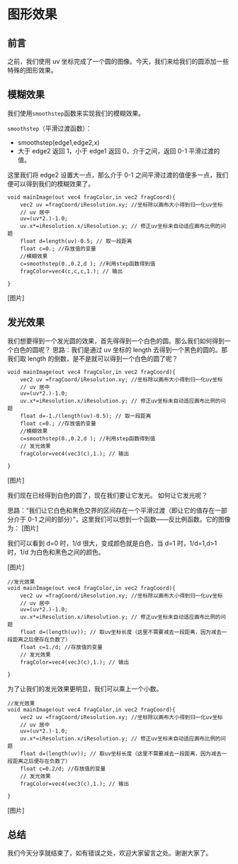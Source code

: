 # 图形效果

## 前言

之前，我们使用 uv 坐标完成了一个圆的图像。今天，我们来给我们的圆添加一些特殊的图形效果。

## 模糊效果

我们使用`smoothstep`函数来实现我们的模糊效果。

`smoothstep`（平滑过渡函数）：

- smoothstep(edge1,edge2,x)
- 大于 edge2 返回 1，小于 edge1 返回 0，介于之间，返回 0-1 平滑过渡的值。

这里我们将 edge2 设置大一点，那么介于 0-1 之间平滑过渡的值便多一点，我们便可以得到我们的模糊效果了。

```
void mainImage(out vec4 fragColor,in vec2 fragCoord){
    vec2 uv =fragCoord/iResolution.xy; //坐标除以画布大小得到归一化uv坐标
    // uv 居中
    uv=(uv*2.)-1.0;
    uv.x*=iResolution.x/iResolution.y; // 修正uv坐标未自动适应画布比例的问题
    float d=length(uv)-0.5; // 取一段距离
    float c=0.; //存放值的变量
    //模糊效果
    c=smoothstep(0.,0.2,d ); //利用step函数得到值
    fragColor=vec4(c,c,c,1.); // 输出

}

```

[图片]

## 发光效果

我们想要得到一个发光圆的效果，首先得得到一个白色的圆。那么我们如何得到一个白色的圆呢？
思路：我们是通过 uv 坐标的 length 去得到一个黑色的圆的。那我们取 length 的倒数，是不是就可以得到一个白色的圆了呢？

```
void mainImage(out vec4 fragColor,in vec2 fragCoord){
    vec2 uv =fragCoord/iResolution.xy; //坐标除以画布大小得到归一化uv坐标
    // uv 居中
    uv=(uv*2.)-1.0;
    uv.x*=iResolution.x/iResolution.y; // 修正uv坐标未自动适应画布比例的问题
    float d=-1./(length(uv)-0.5); // 取一段距离
    float c=0.; //存放值的变量
    //模糊效果
    c=smoothstep(0.,0.2,d ); //利用step函数得到值
    // 发光效果
    fragColor=vec4(vec3(c),1.); // 输出

}

```

[图片]

我们现在已经得到白色的圆了，现在我们要让它发光。 如何让它发光呢？

思路：“我们让它白色和黑色交界的区间存在一个平滑过渡（即让它的值存在一部分介于 0-1 之间的部分）”，这里我们可以想到一个函数——反比例函数。它的图像为：
[图片]

我们可以看到 d=0 时，1/d 很大，变成颜色就是白色，当 d=1 时，1/d=1,d>1 时，1/d 为白色和黑色之间的颜色。

[图片]

```
//发光效果
void mainImage(out vec4 fragColor,in vec2 fragCoord){
    vec2 uv =fragCoord/iResolution.xy; //坐标除以画布大小得到归一化uv坐标
    // uv 居中
    uv=(uv*2.)-1.0;
    uv.x*=iResolution.x/iResolution.y; // 修正uv坐标未自动适应画布比例的问题
    float d=(length(uv)); // 取uv坐标长度（这里不需要减去一段距离，因为减去一段距离之后便存在负数了）
    float c=1./d; //存放值的变量
    // 发光效果
    fragColor=vec4(vec3(c),1.); // 输出

}

```

为了让我们的发光效果更明显，我们可以乘上一个小数。

```
//发光效果
void mainImage(out vec4 fragColor,in vec2 fragCoord){
    vec2 uv =fragCoord/iResolution.xy; //坐标除以画布大小得到归一化uv坐标
    // uv 居中
    uv=(uv*2.)-1.0;
    uv.x*=iResolution.x/iResolution.y; // 修正uv坐标未自动适应画布比例的问题
    float d=(length(uv)); // 取uv坐标长度（这里不需要减去一段距离，因为减去一段距离之后便存在负数了）
    float c=0.2/d; //存放值的变量
    // 发光效果
    fragColor=vec4(vec3(c),1.); // 输出

}
```

[图片]

## 总结

我们今天分享就结束了，如有错误之处，欢迎大家留言之处。谢谢大家了。
